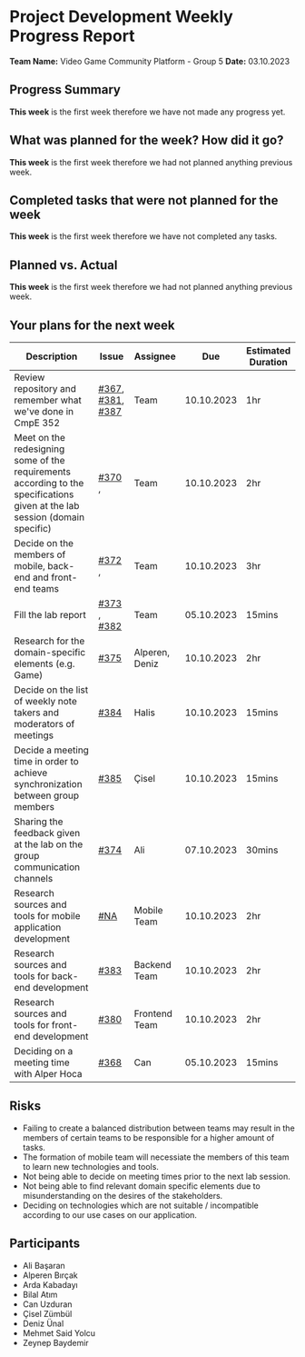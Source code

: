 # Project Development Weekly Progress Report

**Team Name:** Video Game Community Platform - Group 5
**Date:** 03.10.2023

## Progress Summary
**This week** is the first week therefore we have not made any progress yet.

## What was planned for the week? How did it go?

**This week** is the first week therefore we had not planned anything previous week.


## Completed tasks that were not planned for the week

**This week** is the first week therefore we have not completed any tasks.

## Planned vs. Actual
**This week** is the first week therefore we had not planned anything previous week.

## Your plans for the next week
| Description | Issue | Assignee | Due | Estimated Duration |
| --- | --- | --- | --- | --- |
| Review repository and remember what we've done in CmpE 352 | [#367](https://github.com/bounswe/bounswe2023group5/issues/367), [#381](https://github.com/bounswe/bounswe2023group5/issues/381), [#387](https://github.com/bounswe/bounswe2023group5/issues/387)  | Team | 10.10.2023 | 1hr |
| Meet on the redesigning some of the requirements according to the specifications given at the lab session (domain specific) | [#370](https://github.com/bounswe/bounswe2023group5/issues/370) , | Team | 10.10.2023 | 2hr |
| Decide on the members of mobile, back-end and front-end teams | [#372](https://github.com/bounswe/bounswe2023group5/issues/372) , | Team | 10.10.2023 | 3hr |
| Fill the lab report | [#373](https://github.com/bounswe/bounswe2023group5/issues/373) , [#382](https://github.com/bounswe/bounswe2023group5/issues/382)| Team | 05.10.2023 | 15mins |
| Research for the domain-specific elements (e.g. Game) | [#375](https://github.com/bounswe/bounswe2023group5/issues/375) | Alperen, Deniz | 10.10.2023 | 2hr |
| Decide on the list of weekly note takers and moderators of meetings | [#384](https://github.com/bounswe/bounswe2023group5/issues/384) | Halis | 10.10.2023 | 15mins |
| Decide a meeting time in order to achieve synchronization between group members | [#385](https://github.com/bounswe/bounswe2023group5/issues/385) | Çisel | 10.10.2023 | 15mins |
| Sharing the feedback given at the lab on the group communication channels | [#374](https://github.com/bounswe/bounswe2023group5/issues/374) | Ali | 07.10.2023 | 30mins |
| Research sources and tools for mobile application development | [#NA](#) | Mobile Team | 10.10.2023 | 2hr |
| Research sources and tools for back-end development | [#383](https://github.com/bounswe/bounswe2023group5/issues/383) | Backend Team | 10.10.2023 | 2hr |
| Research sources and tools for front-end development | [#380](https://github.com/bounswe/bounswe2023group5/issues/380) | Frontend Team | 10.10.2023 | 2hr |
| Deciding on a meeting time with Alper Hoca | [#368](https://github.com/bounswe/bounswe2023group5/issues/368) | Can | 05.10.2023 | 15mins |



## Risks
- Failing to create a balanced distribution between teams may result in the members of certain teams to be responsible for a higher amount of tasks.
- The formation of mobile team will necessiate the members of this team to learn new technologies and tools.
- Not being able to decide on meeting times prior to the next lab session.
- Not being able to find relevant domain specific elements due to misunderstanding on the desires of the stakeholders.
- Deciding on technologies which are not suitable / incompatible according to our use cases on our application. 

## Participants
- Ali Başaran
- Alperen Bırçak
- Arda Kabadayı
- Bilal Atım
- Can Uzduran
- Çisel Zümbül
- Deniz Ünal
- Mehmet Said Yolcu
- Zeynep Baydemir
